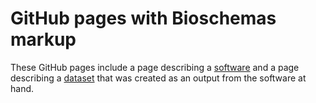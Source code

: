 # GitHub pages with Bioschemas markup

These GitHub pages include a page describing a [software](./software.md) and a page describing a [dataset](./dataset.md) that was created as an output from the software at hand.


